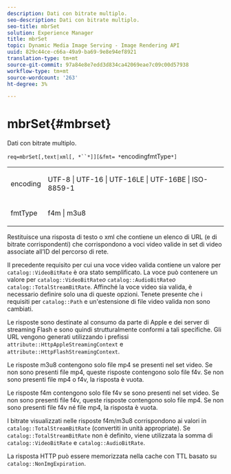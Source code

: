 ```yaml
---
description: Dati con bitrate multiplo.
seo-description: Dati con bitrate multiplo.
seo-title: mbrSet
solution: Experience Manager
title: mbrSet
topic: Dynamic Media Image Serving - Image Rendering API
uuid: 829c44ce-c66a-49a9-ba69-9e8e94ef8921
translation-type: tm+mt
source-git-commit: 97a84e8e7edd3d834ca42069eae7c09c00d57938
workflow-type: tm+mt
source-wordcount: '263'
ht-degree: 3%

---
```



# mbrSet{#mbrset}

Dati con bitrate multiplo.

`req=mbrSet[,text|xml[, *``*]][&fmt= *`encodingfmtType`*]`

<table id="simpletable_D2B8704E09B34337870A257CD7CB5C56"> 
 <tr class="strow"> 
  <td class="stentry"> <p><span class="codeph"><span class="varname"> encoding</span></span> </p> </td> 
  <td class="stentry"> <p><span class="codeph"> UTF-8 | UTF-16 | UTF-16LE | UTF-16BE | ISO-8859-1</span> </p></td> 
 </tr> 
 <tr class="strow"> 
  <td class="stentry"> <p><span class="codeph"><span class="varname"> fmtType</span></span> </p></td> 
  <td class="stentry"> <p><span class="codeph"> f4m | m3u8</span> </p></td> 
 </tr> 
</table>

Restituisce una risposta di testo o xml che contiene un elenco di URL (e di bitrate corrispondenti) che corrispondono a voci video valide in set di video associate all’ID del percorso di rete.

Il precedente requisito per cui una voce video valida contiene un valore per `catalog::VideoBitRate` è ora stato semplificato. La voce può contenere un valore per `catalog::VideoBitRate`*o* `catalog::AudioBitRate`*o* `catalog::TotalStreamBitRate`. Affinché la voce video sia valida, è necessario definire solo una di queste opzioni. Tenete presente che i requisiti per `catalog::Path` e un&#39;estensione di file video valida non sono cambiati.

Le risposte sono destinate al consumo da parte di Apple e dei server di streaming Flash e sono quindi strutturalmente conformi a tali specifiche. Gli URL vengono generati utilizzando i prefissi `attribute::HttpAppleStreamingContext` e `attribute::HttpFlashStreamingContext`.

Le risposte m3u8 contengono solo file mp4 se presenti nel set video. Se non sono presenti file mp4, queste risposte contengono solo file f4v. Se non sono presenti file mp4 o f4v, la risposta è vuota.

Le risposte f4m contengono solo file f4v se sono presenti nel set video. Se non sono presenti file f4v, queste risposte contengono solo file mp4. Se non sono presenti file f4v né file mp4, la risposta è vuota.

I bitrate visualizzati nelle risposte f4m/m3u8 corrispondono ai valori in `catalog::TotalStreamBitRate` (convertiti in unità appropriate). Se `catalog::TotalStreamBitRate` non è definito, viene utilizzata la somma di `catalog::VideoBitRate` e `catalog::AudioBitRate`.

La risposta HTTP può essere memorizzata nella cache con TTL basato su `catalog::NonImgExpiration`.
